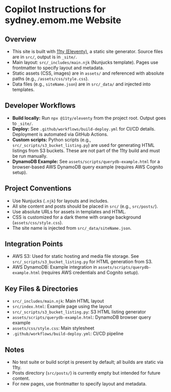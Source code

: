 # Copilot Instructions for sydney.emom.me Website

## Overview
- This site is built with [11ty (Eleventy)](https://www.11ty.dev), a static site generator. Source files are in `src/`, output is in `_site/`.
- Main layout: `src/_includes/main.njk` (Nunjucks template). Pages use frontmatter to specify layout and metadata.
- Static assets (CSS, images) are in `assets/` and referenced with absolute paths (e.g., `/assets/css/style.css`).
- Data files (e.g., `siteName.json`) are in `src/_data/` and injected into templates.

## Developer Workflows
- **Build locally:** Run `npx @11ty/eleventy` from the project root. Output goes to `_site/`.
- **Deploy:** See `.github/workflows/build-deploy.yml` for CI/CD details. Deployment is automated via GitHub Actions.
- **Custom scripts:** Python scripts (e.g., `src/_scripts/s3_bucket_listing.py`) are used for generating HTML listings from S3 buckets. These are not part of the 11ty build and must be run manually.
- **DynamoDB Example:** See `assets/scripts/querydb-example.html` for a browser-based AWS DynamoDB query example (requires AWS Cognito setup).

## Project Conventions
- Use Nunjucks (`.njk`) for layouts and includes.
- All site content and posts should be placed in `src/` (e.g., `src/posts/`).
- Use absolute URLs for assets in templates and HTML.
- CSS is customized for a dark theme with orange background (`assets/css/style.css`).
- The site name is injected from `src/_data/siteName.json`.

## Integration Points
- AWS S3: Used for static hosting and media file storage. See `src/_scripts/s3_bucket_listing.py` for HTML generation from S3.
- AWS DynamoDB: Example integration in `assets/scripts/querydb-example.html` (requires AWS credentials and Cognito setup).

## Key Files & Directories
- `src/_includes/main.njk`: Main HTML layout
- `src/index.html`: Example page using the layout
- `src/_scripts/s3_bucket_listing.py`: S3 HTML listing generator
- `assets/scripts/querydb-example.html`: DynamoDB browser query example
- `assets/css/style.css`: Main stylesheet
- `.github/workflows/build-deploy.yml`: CI/CD pipeline

## Notes
- No test suite or build script is present by default; all builds are static via 11ty.
- Posts directory (`src/posts/`) is currently empty but intended for future content.
- For new pages, use frontmatter to specify layout and metadata.
